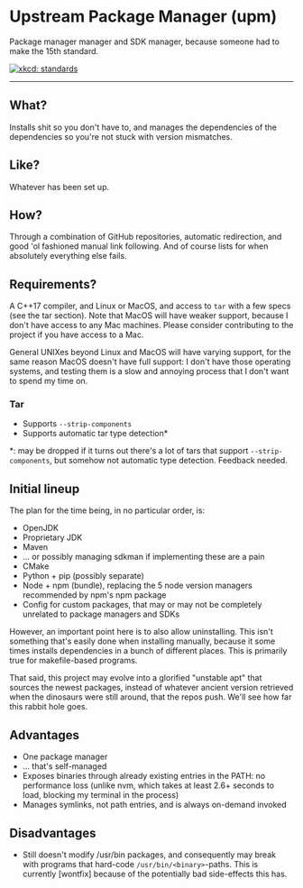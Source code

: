# Upstream Package Manager (upm)

Package manager manager and SDK manager, because someone had to make the 15th standard.

[![xkcd: standards][1]][1]

---

## What?

Installs shit so you don't have to, and manages the dependencies of the dependencies so you're not stuck with version mismatches.

## Like?

Whatever has been set up.

## How?

Through a combination of GitHub repositories, automatic redirection, and good 'ol fashioned manual link following. And of course lists for when absolutely everything else fails.

## Requirements?

A C++17 compiler, and Linux or MacOS, and access to `tar` with a few specs (see the tar section). Note that MacOS will have weaker support, because I don't have access to any Mac machines. Please consider contributing to the project if you have access to a Mac.

General UNIXes beyond Linux and MacOS will have varying support, for the same reason MacOS doesn't have full support: I don't have those operating systems, and testing them is a slow and annoying process that I don't want to spend my time on.

### Tar

* Supports `--strip-components`
* Supports automatic tar type detection*

\*: may be dropped if it turns out there's a lot of tars that support `--strip-components`, but somehow not automatic type detection. Feedback needed.

## Initial lineup

The plan for the time being, in no particular order, is:

* OpenJDK
* Proprietary JDK
* Maven
* ... or possibly managing sdkman if implementing these are a pain
* CMake
* Python + pip (possibly separate)
* Node + npm (bundle), replacing the 5 node version managers recommended by npm's npm package
* Config for custom packages, that may or may not be completely unrelated to package managers and SDKs

However, an important point here is to also allow uninstalling. This isn't something that's easily done when installing manually, because it some times installs dependencies in a bunch of different places. This is primarily true for makefile-based programs.

That said, this project may evolve into a glorified "unstable apt" that sources the newest packages, instead of whatever ancient version retrieved when the dinosaurs were still around, that the repos push. We'll see how far this rabbit hole goes.

## Advantages

* One package manager
* ... that's self-managed
* Exposes binaries through already existing entries in the PATH: no performance loss (unlike nvm, which takes at least 2.6+ seconds to load, blocking my terminal in the process)
* Manages symlinks, not path entries, and is always on-demand invoked

## Disadvantages

* Still doesn't modify /usr/bin packages, and consequently may break with programs that hard-code `/usr/bin/<binary>`-paths. This is currently [wontfix] because of the potentially bad side-effects this has.

[1]: https://imgs.xkcd.com/comics/standards.png
